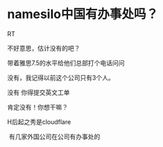 # namesilo中国有办事处吗？


RT

不好意思，估计没有的吧？

带着雅思7.5的水平给他们总部打个电话问问<img src="static/image/smiley/yct/010.gif" smilieid="41" border="0" alt="" />

没有，我记得以前这个公司只有3个人。

没有 你得提交英文工单

肯定没有！你想干嘛？

H后起之秀是cloudflare

<img src="static/image/smiley/default/lol.gif" smilieid="12" border="0" alt="" /> 有几家外国公司在公司有办事处的
